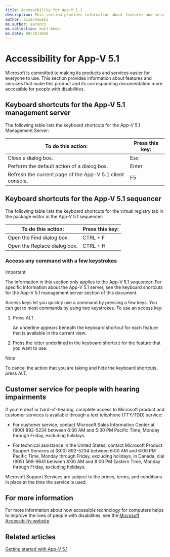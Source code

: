 ```yaml
---
title: Accessibility for App-V 5.1
description: This section provides information about features and services that make App-V 5.1 and its corresponding documentation more accessible for people with disabilities.
author: aczechowski
ms.author: aaroncz
ms.collection: must-keep
ms.date: 08/30/2016
---
```


# Accessibility for App-V 5.1

Microsoft is committed to making its products and services easier for everyone to use. This section provides information about features and services that make this product and its corresponding documentation more accessible for people with disabilities.

## Keyboard shortcuts for the App-V 5.1 management server

The following table lists the keyboard shortcuts for the App-V 5.1 Management Server:

| To do this action: | Press this key: |
|--|--|
| Close a dialog box. | Esc |
| Perform the default action of a dialog box. | Enter |
| Refresh the current page of the App-V 5.1 client console. | F5 |

## Keyboard shortcuts for the App-V 5.1 sequencer

The following table lists the keyboard shortcuts for the virtual registry tab in the package editor in the App-V 5.1 sequencer:

| To do this action: | Press this key: |
|--|--|
| Open the Find dialog box. | CTRL + F |
| Open the Replace dialog box. | CTRL + H |

### Access any command with a few keystrokes

> [!IMPORTANT]
> The information in this section only applies to the App-V 5.1 sequencer. For specific information about the App-V 5.1 server, see the keyboard shortcuts for the App-V 5.1 management server section of this document.

Access keys let you quickly use a command by pressing a few keys. You can get to most commands by using two keystrokes. To use an access key:

1.  Press ALT.

    An underline appears beneath the keyboard shortcut for each feature that is available in the current view.

2.  Press the letter underlined in the keyboard shortcut for the feature that you want to use.

> [!NOTE]
> To cancel the action that you are taking and hide the keyboard shortcuts, press ALT.

## Customer service for people with hearing impairments

If you're deaf or hard-of-hearing, complete access to Microsoft product and customer services is available through a text telephone (TTY/TDD) service:

-   For customer service, contact Microsoft Sales Information Center at (800) 892-5234 between 6:30 AM and 5:30 PM Pacific Time, Monday through Friday, excluding holidays.

-   For technical assistance in the United States, contact Microsoft Product Support Services at (800) 892-5234 between 6:00 AM and 6:00 PM Pacific Time, Monday through Friday, excluding holidays. In Canada, dial (905) 568-9641 between 8:00 AM and 8:00 PM Eastern Time, Monday through Friday, excluding holidays.

Microsoft Support Services are subject to the prices, terms, and conditions in place at the time the service is used.

## For more information

For more information about how accessible technology for computers helps to improve the lives of people with disabilities, see the [Microsoft Accessibility website](https://www.microsoft.com/accessibility/).

## Related articles

[Getting started with App-V 5.1](getting-started-with-app-v-51.md)
